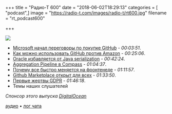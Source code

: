 +++
title = "Радио-Т 600"
date = "2018-06-02T18:29:13"
categories = [ "podcast",]
image = "https://radio-t.com/images/radio-t/rt600.jpg"
filename = "rt_podcast600"

+++

![](https://radio-t.com/images/radio-t/rt600.jpg)

- [Microsoft начал переговоры по покупке GitHub](http://www.businessinsider.com/2-billion-startup-github-could-be-for-sale-microsoft-2018-5) - *00:03:51*.
- [Как можно использовать GitHub против Amazon](https://www.businessinsider.com.au/why-microsoft-should-buy-github-2018-6) - *00:25:06*.
- [Oracle избавляется от Java serialization](https://www.infoworld.com/article/3275924/java/oracle-plans-to-dump-risky-java-serialization.html) - *00:42:24*.
- [Aggregation Pipeline в Compass](https://www.mongodb.com/blog/post/introducing-the-aggregation-pipeline-builder-in-mongodb-compass) - *01:04:37*.
- [Почему все быстро меняется на фронтенеде](http://www.breck-mckye.com/blog/2018/05/why-is-front-end-development-so-unstable/) - *01:11:57*.
- [Github Marketplace открыт для всех](https://thenextweb.com/dd/2018/05/31/developers-can-now-upload-apps-to-the-github-marketplace-for-free/) - *01:33:50*.
- [Первые жертвы GDPR](https://jacquesmattheij.com/so-your-start-up-receive-the-nightmare-gdpr-letter) - *01:46:18*.
- Темы наших слушателей

*Спонсор этого выпуска [DigitalOcean](https://www.digitalocean.com)*


[аудио](http://cdn.radio-t.com/rt_podcast600.mp3) • [лог чата](http://chat.radio-t.com/logs/radio-t-600.html)
<audio src="http://cdn.radio-t.com/rt_podcast600.mp3" preload="none"></audio>